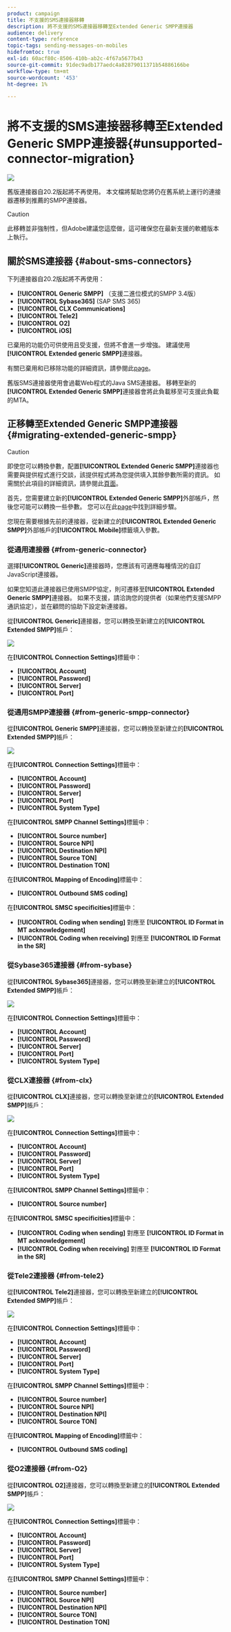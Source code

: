 ```yaml
---
product: campaign
title: 不支援的SMS連接器移轉
description: 將不支援的SMS連接器移轉至Extended Generic SMPP連接器
audience: delivery
content-type: reference
topic-tags: sending-messages-on-mobiles
hidefromtoc: true
exl-id: 60acf80c-8506-410b-ab2c-4f67a5677b43
source-git-commit: 91dec9adb177aedc4a82879011371b54886166be
workflow-type: tm+mt
source-wordcount: '453'
ht-degree: 1%

---
```


# 將不支援的SMS連接器移轉至Extended Generic SMPP連接器{#unsupported-connector-migration}

![](../../assets/v7-only.svg)

舊版連接器自20.2版起將不再使用。 本文檔將幫助您將仍在舊系統上運行的連接器遷移到推薦的SMPP連接器。

>[!CAUTION]
>
>此移轉並非強制性，但Adobe建議您這麼做，這可確保您在最新支援的軟體版本上執行。

## 關於SMS連接器 {#about-sms-connectors}

下列連接器自20.2版起將不再使用：

* **[!UICONTROL Generic SMPP]** （支援二進位模式的SMPP 3.4版）
* **[!UICONTROL Sybase365]** (SAP SMS 365)
* **[!UICONTROL CLX Communications]**
* **[!UICONTROL Tele2]**
* **[!UICONTROL O2]**
* **[!UICONTROL iOS]**

已棄用的功能仍可供使用且受支援，但將不會進一步增強。 建議使用&#x200B;**[!UICONTROL Extended generic SMPP]**&#x200B;連接器。

有關已棄用和已移除功能的詳細資訊，請參閱此[page](../../rn/using/deprecated-features.md)。

舊版SMS連接器使用會過載Web程式的Java SMS連接器。 移轉至新的&#x200B;**[!UICONTROL Extended Generic SMPP]**&#x200B;連接器會將此負載移至可支援此負載的MTA。

## 正移轉至Extended Generic SMPP連接器 {#migrating-extended-generic-smpp}

>[!CAUTION]
>
>即使您可以轉換參數，配置&#x200B;**[!UICONTROL Extended Generic SMPP]**&#x200B;連接器也需要與提供程式進行交談，該提供程式將為您提供填入其餘參數所需的資訊。 如需關於此項目的詳細資訊，請參閱此[頁面](sms-protocol.md)。

首先，您需要建立新的&#x200B;**[!UICONTROL Extended Generic SMPP]**&#x200B;外部帳戶，然後您可能可以轉換一些參數。 您可以在此[page](sms-set-up.md#creating-an-smpp-external-account)中找到詳細步驟。

您現在需要根據先前的連接器，從新建立的&#x200B;**[!UICONTROL Extended Generic SMPP]**&#x200B;外部帳戶的&#x200B;**[!UICONTROL Mobile]**&#x200B;標籤填入參數。

### 從通用連接器 {#from-generic-connector}

選擇&#x200B;**[!UICONTROL Generic]**&#x200B;連接器時，您應該有可適應每種情況的自訂JavaScript連接器。

如果您知道此連接器已使用SMPP協定，則可遷移至&#x200B;**[!UICONTROL Extended Generic SMPP]**&#x200B;連接器。 如果不支援，請洽詢您的提供者（如果他們支援SMPP通訊協定），並在顧問的協助下設定新連接器。

從&#x200B;**[!UICONTROL Generic]**&#x200B;連接器，您可以轉換至新建立的&#x200B;**[!UICONTROL Extended SMPP]**&#x200B;帳戶：

![](assets/smpp_generic.png)

在&#x200B;**[!UICONTROL Connection Settings]**&#x200B;標籤中：

* **[!UICONTROL Account]**
* **[!UICONTROL Password]**
* **[!UICONTROL Server]**
* **[!UICONTROL Port]**

### 從通用SMPP連接器 {#from-generic-smpp-connector}

從&#x200B;**[!UICONTROL Generic SMPP]**&#x200B;連接器，您可以轉換至新建立的&#x200B;**[!UICONTROL Extended SMPP]**&#x200B;帳戶：

![](assets/smpp_generic_2.png)

在&#x200B;**[!UICONTROL Connection Settings]**&#x200B;標籤中：

* **[!UICONTROL Account]**
* **[!UICONTROL Password]**
* **[!UICONTROL Server]**
* **[!UICONTROL Port]**
* **[!UICONTROL System Type]**

在&#x200B;**[!UICONTROL SMPP Channel Settings]**&#x200B;標籤中：

* **[!UICONTROL Source number]**
* **[!UICONTROL Source NPI]**
* **[!UICONTROL Destination NPI]**
* **[!UICONTROL Source TON]**
* **[!UICONTROL Destination TON]**

在&#x200B;**[!UICONTROL Mapping of Encoding]**&#x200B;標籤中：

* **[!UICONTROL Outbound SMS coding]**

在&#x200B;**[!UICONTROL SMSC specificities]**&#x200B;標籤中：

* **[!UICONTROL Coding when sending]** 對應至  **[!UICONTROL ID Format in MT acknowledgement]**
* **[!UICONTROL Coding when receiving]** 對應至  **[!UICONTROL ID Format in the SR]**

### 從Sybase365連接器 {#from-sybase}

從&#x200B;**[!UICONTROL Sybase365]**&#x200B;連接器，您可以轉換至新建立的&#x200B;**[!UICONTROL Extended SMPP]**&#x200B;帳戶：

![](assets/smpp_3.png)

在&#x200B;**[!UICONTROL Connection Settings]**&#x200B;標籤中：

* **[!UICONTROL Account]**
* **[!UICONTROL Password]**
* **[!UICONTROL Server]**
* **[!UICONTROL Port]**
* **[!UICONTROL System Type]**

### 從CLX連接器 {#from-clx}

從&#x200B;**[!UICONTROL CLX]**&#x200B;連接器，您可以轉換至新建立的&#x200B;**[!UICONTROL Extended SMPP]**&#x200B;帳戶：

![](assets/smpp_4.png)

在&#x200B;**[!UICONTROL Connection Settings]**&#x200B;標籤中：

* **[!UICONTROL Account]**
* **[!UICONTROL Password]**
* **[!UICONTROL Server]**
* **[!UICONTROL Port]**
* **[!UICONTROL System Type]**

在&#x200B;**[!UICONTROL SMPP Channel Settings]**&#x200B;標籤中：

* **[!UICONTROL Source number]**

在&#x200B;**[!UICONTROL SMSC specificities]**&#x200B;標籤中：

* **[!UICONTROL Coding when sending]** 對應至  **[!UICONTROL ID Format in MT acknowledgement]**
* **[!UICONTROL Coding when receiving]** 對應至  **[!UICONTROL ID Format in the SR]**

### 從Tele2連接器 {#from-tele2}

從&#x200B;**[!UICONTROL Tele2]**&#x200B;連接器，您可以轉換至新建立的&#x200B;**[!UICONTROL Extended SMPP]**&#x200B;帳戶：

![](assets/smpp_6.png)

在&#x200B;**[!UICONTROL Connection Settings]**&#x200B;標籤中：

* **[!UICONTROL Account]**
* **[!UICONTROL Password]**
* **[!UICONTROL Server]**
* **[!UICONTROL Port]**
* **[!UICONTROL System Type]**

在&#x200B;**[!UICONTROL SMPP Channel Settings]**&#x200B;標籤中：

* **[!UICONTROL Source number]**
* **[!UICONTROL Source NPI]**
* **[!UICONTROL Destination NPI]**
* **[!UICONTROL Source TON]**

在&#x200B;**[!UICONTROL Mapping of Encoding]**&#x200B;標籤中：

* **[!UICONTROL Outbound SMS coding]**

### 從O2連接器 {#from-O2}

從&#x200B;**[!UICONTROL O2]**&#x200B;連接器，您可以轉換至新建立的&#x200B;**[!UICONTROL Extended SMPP]**&#x200B;帳戶：

![](assets/smpp_5.png)

在&#x200B;**[!UICONTROL Connection Settings]**&#x200B;標籤中：

* **[!UICONTROL Account]**
* **[!UICONTROL Password]**
* **[!UICONTROL Server]**
* **[!UICONTROL Port]**
* **[!UICONTROL System Type]**

在&#x200B;**[!UICONTROL SMPP Channel Settings]**&#x200B;標籤中：

* **[!UICONTROL Source number]**
* **[!UICONTROL Source NPI]**
* **[!UICONTROL Destination NPI]**
* **[!UICONTROL Source TON]**
* **[!UICONTROL Destination TON]**
